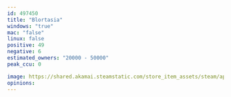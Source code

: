 ```yaml
---
id: 497450
title: "Blortasia"
windows: "true"
mac: "false"
linux: false
positive: 49
negative: 6
estimated_owners: "20000 - 50000"
peak_ccu: 0

image: https://shared.akamai.steamstatic.com/store_item_assets/steam/apps/497450/header.jpg?t=1568661442
opinions:
---
```

